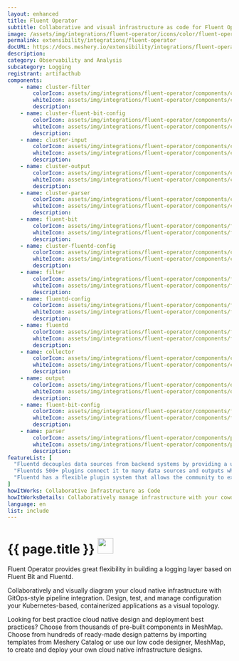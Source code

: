 ```yaml
---
layout: enhanced
title: Fluent Operator
subtitle: Collaborative and visual infrastructure as code for Fluent Operator
image: /assets/img/integrations/fluent-operator/icons/color/fluent-operator-color.svg
permalink: extensibility/integrations/fluent-operator
docURL: https://docs.meshery.io/extensibility/integrations/fluent-operator
description: 
category: Observability and Analysis
subcategory: Logging
registrant: artifacthub
components: 
	- name: cluster-filter
		colorIcon: assets/img/integrations/fluent-operator/components/cluster-filter/icons/color/cluster-filter-color.svg
		whiteIcon: assets/img/integrations/fluent-operator/components/cluster-filter/icons/white/cluster-filter-white.svg
		description: 
	- name: cluster-fluent-bit-config
		colorIcon: assets/img/integrations/fluent-operator/components/cluster-fluent-bit-config/icons/color/cluster-fluent-bit-config-color.svg
		whiteIcon: assets/img/integrations/fluent-operator/components/cluster-fluent-bit-config/icons/white/cluster-fluent-bit-config-white.svg
		description: 
	- name: cluster-input
		colorIcon: assets/img/integrations/fluent-operator/components/cluster-input/icons/color/cluster-input-color.svg
		whiteIcon: assets/img/integrations/fluent-operator/components/cluster-input/icons/white/cluster-input-white.svg
		description: 
	- name: cluster-output
		colorIcon: assets/img/integrations/fluent-operator/components/cluster-output/icons/color/cluster-output-color.svg
		whiteIcon: assets/img/integrations/fluent-operator/components/cluster-output/icons/white/cluster-output-white.svg
		description: 
	- name: cluster-parser
		colorIcon: assets/img/integrations/fluent-operator/components/cluster-parser/icons/color/cluster-parser-color.svg
		whiteIcon: assets/img/integrations/fluent-operator/components/cluster-parser/icons/white/cluster-parser-white.svg
		description: 
	- name: fluent-bit
		colorIcon: assets/img/integrations/fluent-operator/components/fluent-bit/icons/color/fluent-bit-color.svg
		whiteIcon: assets/img/integrations/fluent-operator/components/fluent-bit/icons/white/fluent-bit-white.svg
		description: 
	- name: cluster-fluentd-config
		colorIcon: assets/img/integrations/fluent-operator/components/cluster-fluentd-config/icons/color/cluster-fluentd-config-color.svg
		whiteIcon: assets/img/integrations/fluent-operator/components/cluster-fluentd-config/icons/white/cluster-fluentd-config-white.svg
		description: 
	- name: filter
		colorIcon: assets/img/integrations/fluent-operator/components/filter/icons/color/filter-color.svg
		whiteIcon: assets/img/integrations/fluent-operator/components/filter/icons/white/filter-white.svg
		description: 
	- name: fluentd-config
		colorIcon: assets/img/integrations/fluent-operator/components/fluentd-config/icons/color/fluentd-config-color.svg
		whiteIcon: assets/img/integrations/fluent-operator/components/fluentd-config/icons/white/fluentd-config-white.svg
		description: 
	- name: fluentd
		colorIcon: assets/img/integrations/fluent-operator/components/fluentd/icons/color/fluentd-color.svg
		whiteIcon: assets/img/integrations/fluent-operator/components/fluentd/icons/white/fluentd-white.svg
		description: 
	- name: collector
		colorIcon: assets/img/integrations/fluent-operator/components/collector/icons/color/collector-color.svg
		whiteIcon: assets/img/integrations/fluent-operator/components/collector/icons/white/collector-white.svg
		description: 
	- name: output
		colorIcon: assets/img/integrations/fluent-operator/components/output/icons/color/output-color.svg
		whiteIcon: assets/img/integrations/fluent-operator/components/output/icons/white/output-white.svg
		description: 
	- name: fluent-bit-config
		colorIcon: assets/img/integrations/fluent-operator/components/fluent-bit-config/icons/color/fluent-bit-config-color.svg
		whiteIcon: assets/img/integrations/fluent-operator/components/fluent-bit-config/icons/white/fluent-bit-config-white.svg
		description: 
	- name: parser
		colorIcon: assets/img/integrations/fluent-operator/components/parser/icons/color/parser-color.svg
		whiteIcon: assets/img/integrations/fluent-operator/components/parser/icons/white/parser-white.svg
		description: 
featureList: [
  "Fluentd decouples data sources from backend systems by providing a unified logging layer in between.",
  "Fluentds 500+ plugins connect it to many data sources and outputs while keeping its core simple.",
  "Fluentd has a flexible plugin system that allows the community to extend its functionality. "
]
howItWorks: Collaborative Infrastructure as Code
howItWorksDetails: Collaboratively manage infrastructure with your coworkers synchronously sharing the same designs.
language: en
list: include
---
```

<h1>{{ page.title }} <img src="{{ page.image }}" style="width: 35px; height: 35px;" /></h1>

<p>
Fluent Operator provides great flexibility in building a logging layer based on Fluent Bit and Fluentd.
</p>
<p>
    Collaboratively and visually diagram your cloud native infrastructure with GitOps-style pipeline integration. Design, test, and manage configuration your Kubernetes-based, containerized applications as a visual topology.
</p>
<p>
    Looking for best practice cloud native design and deployment best practices? Choose from thousands of pre-built components in MeshMap. Choose from hundreds of ready-made design patterns by importing templates from Meshery Catalog or use our low code designer, MeshMap, to create and deploy your own cloud native infrastructure designs.
</p>
